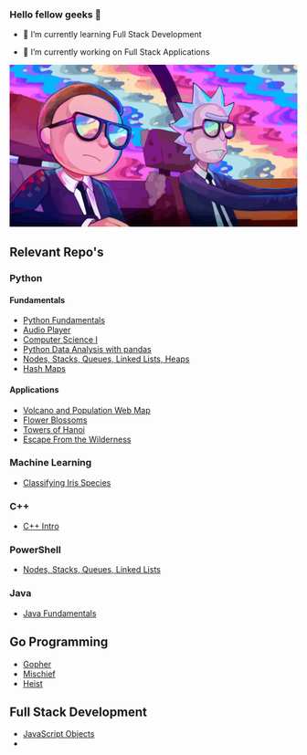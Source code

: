 ### Hello fellow geeks 👋


- 🌱 I’m currently learning Full Stack Development

- 🔭 I’m currently working on Full Stack Applications

![alt text](https://github.com/jrbella/jrbella/blob/master/rick_and_morty_fav.png)


## Relevant Repo's 



### Python
#### Fundamentals
- [Python Fundamentals](https://github.com/jrbella/python_open_work)
- [Audio Player](https://github.com/jrbella/pyAudioPlayer)
- [Computer Science I](https://github.com/jrbella/computer_science_icstars)
- [Python Data Analysis with pandas](https://github.com/jrbella/python_open_work/tree/master/pandas)
- [Nodes, Stacks, Queues, Linked Lists, Heaps](https://github.com/jrbella/python_open_work/tree/master/Nodes)
- [Hash Maps](https://github.com/jrbella/python_open_work/tree/master/hash_maps)

#### Applications
- [Volcano and Population Web Map](https://github.com/jrbella/python_open_work/tree/master/volcano_and_population_web_map)
- [Flower Blossoms](https://github.com/jrbella/python_open_work/tree/master/flower_blossom)
- [Towers of Hanoi](https://github.com/jrbella/python_open_work/tree/master/towers_of_hanoi)
- [Escape From the Wilderness](https://github.com/jrbella/python_open_work/tree/master/escape_from_the_wilderness)

### Machine Learning
- [Classifying Iris Species](https://github.com/jrbella/Project-Chillstep/tree/main/Tooling%20Basics)

### C++
- [C++ Intro](https://github.com/jrbella/Codecademy_c_plus_plus)

### PowerShell
- [Nodes, Stacks, Queues, Linked Lists](https://github.com/jrbella/PowerShell/blob/master/node.ps1)

### Java
- [Java Fundamentals](https://github.com/jrbella/Java)

## Go Programming
- [Gopher](https://github.com/jrbella/open_go_lang_workspace/tree/master/Gopher)
- [Mischief](https://github.com/jrbella/open_go_lang_workspace/tree/master/CommonMischief)
- [Heist](https://github.com/jrbella/open_go_lang_workspace/tree/master/Heist)

## Full Stack Development
- [JavaScript Objects](https://github.com/jrbella/FullStack-Portfolio/blob/master/Projects)
- 
<!--
**jrbella/jrbella** is a ✨ _special_ ✨ repository because its `README.md` (this file) appears on your GitHub profile.


Contact me:

- 🔭 I’m currently working on ...
- 🌱 I’m currently learning ...
- 👯 I’m looking to collaborate on ...
- 🤔 I’m looking for help with ...
- 💬 Ask me about ...
- 📫 How to reach me: ...
- 😄 Pronouns: ...
- ⚡ Fun fact: ...
-->
